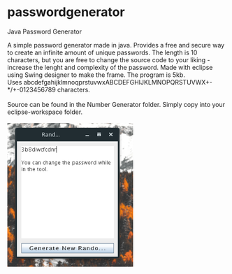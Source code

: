 # passwordgenerator

Java Password Generator

A simple password generator made in java. Provides a free and secure way to create an infinite amount of unique passwords. The length is 10 characters, but you are free to change the source code to your liking - increase the lenght and complexity of the password. Made with eclipse using Swing designer to make the frame. The program is 5kb.<br>
Uses abcdefgahijklmnoqprstuvwxABCDEFGHIJKLMNOPQRSTUVWX+-*/+-0123456789 characters.
<br><br>Source can be found in the Number Generator folder. Simply copy into your eclipse-workspace folder.
<br><br>
![alt text](https://github.com/HonuZ/passwordgenerator/blob/master/Screenshot_20180102_203425.png)
